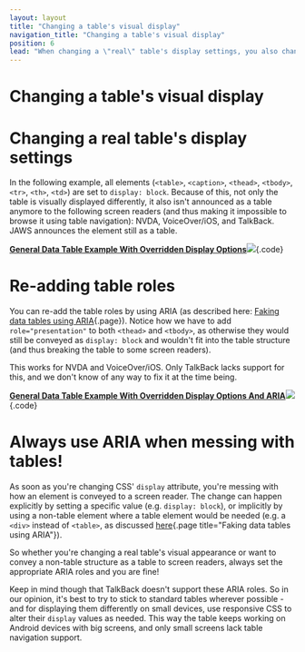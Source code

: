 ```yaml
---
layout: layout
title: "Changing a table's visual display"
navigation_title: "Changing a table's visual display"
position: 6
lead: "When changing a \"real\" table's display settings, you also change how it's announced to the screen reader! This can be fixed with ARIA though."
---
```


# Changing a table's visual display

# Changing a real table's display settings

In the following example, all elements (`<table>`, `<caption>`, `<thead>`, `<tbody>`, `<tr>`, `<th>`, `<td>`) are set to `display: block`. Because of this, not only the table is visually displayed differently, it also isn't announced as a table anymore to the following screen readers (and thus making it impossible to browse it using table navigation): NVDA, VoiceOver/iOS, and TalkBack. JAWS announces the element still as a table.

[**General Data Table Example With Overridden Display Options**![](https://s3-us-west-2.amazonaws.com/i.cdpn.io/1279260.NvxvBR.small.f183349f-8ca0-4468-a66d-6980f555c520.png)](https://codepen.io/accessibility-developer-guide/pen/NvxvBR){.code}

# Re-adding table roles

You can re-add the table roles by using ARIA (as described here: [Faking data tables using ARIA](/examples/tables/faking-data-tables-using-aria){.page}). Notice how we have to add `role="presentation"` to both `<thead>` and `<tbody>`, as otherwise they would still be conveyed as `display: block` and wouldn't fit into the table structure (and thus breaking the table to some screen readers).

This works for NVDA and VoiceOver/iOS. Only TalkBack lacks support for this, and we don't know of any way to fix it at the time being.

[**General Data Table Example With Overridden Display Options And ARIA**![](https://s3-us-west-2.amazonaws.com/i.cdpn.io/1279260.gxPxZp.small.727a281b-703c-4302-9ecf-b4b24efa32a3.png)](https://codepen.io/accessibility-developer-guide/pen/gxPxZp){.code}

# Always use ARIA when messing with tables!

As soon as you're changing CSS' `display` attribute, you're messing with how an element is conveyed to a screen reader. The change can happen explicitly by setting a specific value (e.g. `display: block`), or implicitly by using a non-table element where a table element would be needed (e.g. a `<div>` instead of `<table>`, as discussed [here](/examples/tables/faking-data-tables-using-aria){.page title="Faking data tables using ARIA"}).

So whether you're changing a real table's visual appearance or want to convey a non-table structure as a table to screen readers, always set the appropriate ARIA roles and you are fine!

Keep in mind though that TalkBack doesn't support these ARIA roles. So in our opinion, it's best to try to stick to standard tables wherever possible - and for displaying them differently on small devices, use responsive CSS to alter their `display` values as needed. This way the table keeps working on Android devices with big screens, and only small screens lack table navigation support.